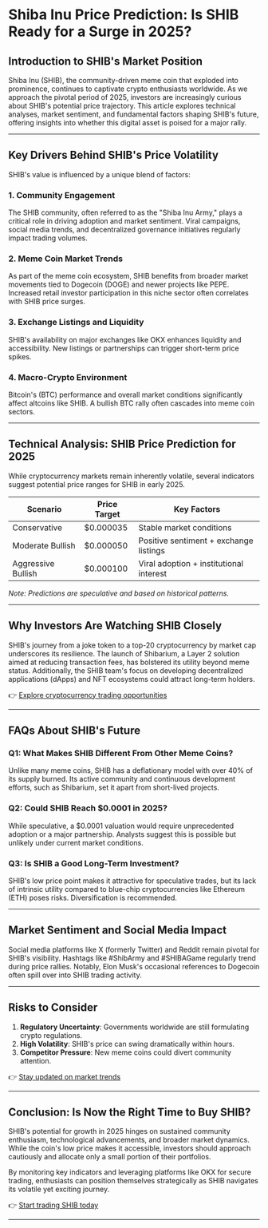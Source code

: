 # Shiba Inu Price Prediction: Is SHIB Ready for a Surge in 2025?

## Introduction to SHIB's Market Position  
Shiba Inu (SHIB), the community-driven meme coin that exploded into prominence, continues to captivate crypto enthusiasts worldwide. As we approach the pivotal period of 2025, investors are increasingly curious about SHIB's potential price trajectory. This article explores technical analyses, market sentiment, and fundamental factors shaping SHIB's future, offering insights into whether this digital asset is poised for a major rally.  

---

## Key Drivers Behind SHIB's Price Volatility  
SHIB's value is influenced by a unique blend of factors:  

### 1. **Community Engagement**  
The SHIB community, often referred to as the "Shiba Inu Army," plays a critical role in driving adoption and market sentiment. Viral campaigns, social media trends, and decentralized governance initiatives regularly impact trading volumes.  

### 2. **Meme Coin Market Trends**  
As part of the meme coin ecosystem, SHIB benefits from broader market movements tied to Dogecoin (DOGE) and newer projects like PEPE. Increased retail investor participation in this niche sector often correlates with SHIB price surges.  

### 3. **Exchange Listings and Liquidity**  
SHIB's availability on major exchanges like OKX enhances liquidity and accessibility. New listings or partnerships can trigger short-term price spikes.  

### 4. **Macro-Crypto Environment**  
Bitcoin's (BTC) performance and overall market conditions significantly affect altcoins like SHIB. A bullish BTC rally often cascades into meme coin sectors.  

---

## Technical Analysis: SHIB Price Prediction for 2025  
While cryptocurrency markets remain inherently volatile, several indicators suggest potential price ranges for SHIB in early 2025.  

| Scenario          | Price Target | Key Factors                          |  
|-------------------|--------------|--------------------------------------|  
| Conservative      | $0.000035    | Stable market conditions               |  
| Moderate Bullish  | $0.000050    | Positive sentiment + exchange listings |  
| Aggressive Bullish| $0.000100    | Viral adoption + institutional interest |  

*Note: Predictions are speculative and based on historical patterns.*  

---

## Why Investors Are Watching SHIB Closely  
SHIB's journey from a joke token to a top-20 cryptocurrency by market cap underscores its resilience. The launch of Shibarium, a Layer 2 solution aimed at reducing transaction fees, has bolstered its utility beyond meme status. Additionally, the SHIB team's focus on developing decentralized applications (dApps) and NFT ecosystems could attract long-term holders.  

👉 [Explore cryptocurrency trading opportunities](https://bit.ly/okx-bonus)  

---

## FAQs About SHIB's Future  

### Q1: What Makes SHIB Different From Other Meme Coins?  
Unlike many meme coins, SHIB has a deflationary model with over 40% of its supply burned. Its active community and continuous development efforts, such as Shibarium, set it apart from short-lived projects.  

### Q2: Could SHIB Reach $0.0001 in 2025?  
While speculative, a $0.0001 valuation would require unprecedented adoption or a major partnership. Analysts suggest this is possible but unlikely under current market conditions.  

### Q3: Is SHIB a Good Long-Term Investment?  
SHIB's low price point makes it attractive for speculative trades, but its lack of intrinsic utility compared to blue-chip cryptocurrencies like Ethereum (ETH) poses risks. Diversification is recommended.  

---

## Market Sentiment and Social Media Impact  
Social media platforms like X (formerly Twitter) and Reddit remain pivotal for SHIB's visibility. Hashtags like #ShibArmy and #SHIBAGame regularly trend during price rallies. Notably, Elon Musk's occasional references to Dogecoin often spill over into SHIB trading activity.  

---

## Risks to Consider  
1. **Regulatory Uncertainty**: Governments worldwide are still formulating crypto regulations.  
2. **High Volatility**: SHIB's price can swing dramatically within hours.  
3. **Competitor Pressure**: New meme coins could divert community attention.  

👉 [Stay updated on market trends](https://bit.ly/okx-bonus)  

---

## Conclusion: Is Now the Right Time to Buy SHIB?  
SHIB's potential for growth in 2025 hinges on sustained community enthusiasm, technological advancements, and broader market dynamics. While the coin's low price makes it accessible, investors should approach cautiously and allocate only a small portion of their portfolios.  

By monitoring key indicators and leveraging platforms like OKX for secure trading, enthusiasts can position themselves strategically as SHIB navigates its volatile yet exciting journey.  

👉 [Start trading SHIB today](https://bit.ly/okx-bonus)  

---
